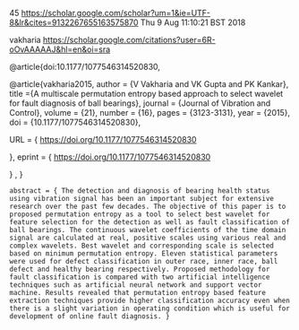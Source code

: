 45
https://scholar.google.com/scholar?um=1&ie=UTF-8&lr&cites=9132267655163575870
Thu  9 Aug 11:10:21 BST 2018

vakharia
https://scholar.google.com/citations?user=6R-oOvAAAAAJ&hl=en&oi=sra




@article{doi:10.1177/1077546314520830,

@article{vakharia2015,
author = {V Vakharia and VK Gupta and PK Kankar},
title ={A multiscale permutation entropy based approach to select wavelet for fault diagnosis of ball bearings},
journal = {Journal of Vibration and Control},
volume = {21},
number = {16},
pages = {3123-3131},
year = {2015},
doi = {10.1177/1077546314520830},

URL = { 
        https://doi.org/10.1177/1077546314520830
    
},
eprint = { 
        https://doi.org/10.1177/1077546314520830
    
}
,
}


    abstract = { The detection and diagnosis of bearing health status using vibration signal has been an important subject for extensive research over the past few decades. The objective of this paper is to proposed permutation entropy as a tool to select best wavelet for feature selection for the detection as well as fault classification of ball bearings. The continuous wavelet coefficients of the time domain signal are calculated at real, positive scales using various real and complex wavelets. Best wavelet and corresponding scale is selected based on minimum permutation entropy. Eleven statistical parameters were used for defect classification in outer race, inner race, ball defect and healthy bearing respectively. Proposed methodology for fault classification is compared with two artificial intelligence techniques such as artificial neural network and support vector machine. Results revealed that permutation entropy based feature extraction techniques provide higher classification accuracy even when there is a slight variation in operating condition which is useful for development of online fault diagnosis. }




